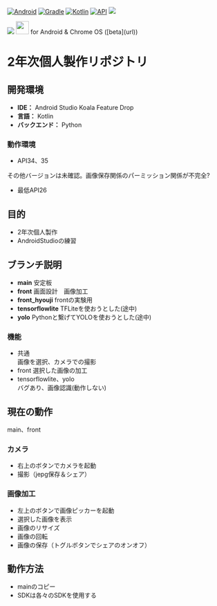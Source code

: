 [![Android](https://custom-icon-badges.herokuapp.com/badge/Android-3CDA84.svg?logo=android&logoColor=white)]()
[![Gradle](https://custom-icon-badges.herokuapp.com/badge/Gradle-02303a.svg?logo=Gradle&logoColor=white)]()
[![Kotlin](https://custom-icon-badges.herokuapp.com/badge/Kotlin-A97BFF.svg?logo=Kotlin&logoColor=white)]()
[![API](https://img.shields.io/badge/API-26%2B-brightgreen.svg?style=flat)](https://android-arsenal.com/api?level=26)
<img src="https://img.shields.io/badge/-JetPackCompese-FFCC33.svg?logo=android&style=popout">

<img src="https://img.shields.io/badge/-Jetpack Compose-A4C639.svg?logo=android&style=popout-square">

<a href="https://play.google.com/store/apps/details?id=com.github.shadowsocks">
<img src="https://play.google.com/intl/en_us/badges/images/generic/en-play-badge.png" height="30"></a>
for Android & Chrome OS ([beta](url))  




# 2年次個人製作リポジトリ

## 開発環境
 - **IDE：** Android Studio Koala Feature Drop
 - **言語：** Kotlin
 - **バックエンド：** Python

### 動作環境
 - API34、35

その他バージョンは未確認。画像保存関係のパーミッション関係が不完全?
 
 - 最低API26
  
## 目的
 - 2年次個人製作
 - AndroidStudioの練習


## ブランチ説明
 - **main** 安定板
 - **front** 画面設計　画像加工
 - **front_hyouji** frontの実験用
 - **tensorflowlite** TFLiteを使おうとした(途中)
 - **yolo** Pythonと繋げてYOLOを使おうとした(途中)


### 機能
 - 共通   
画像を選択、カメラでの撮影
 - front 
選択した画像の加工
 - tensorflowlite、yolo  
バグあり、画像認識(動作しない)


## 現在の動作
main、front
### カメラ
 - 右上のボタンでカメラを起動
 - 撮影（jepg保存＆シェア）
### 画像加工
 - 左上のボタンで画像ピッカーを起動
 - 選択した画像を表示
 - 画像のリサイズ
 - 画像の回転
 - 画像の保存（トグルボタンでシェアのオンオフ）

## 動作方法
- mainのコピー
- SDKは各々のSDKを使用する

